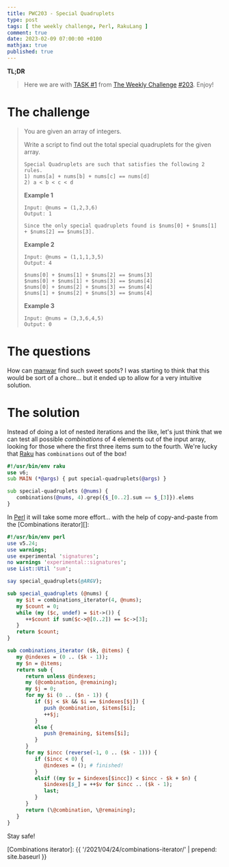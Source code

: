 ```yaml
---
title: PWC203 - Special Quadruplets
type: post
tags: [ the weekly challenge, Perl, RakuLang ]
comment: true
date: 2023-02-09 07:00:00 +0100
mathjax: true
published: true
---
```


**TL;DR**

> Here we are with [TASK #1][] from [The Weekly Challenge][]
> [#203][]. Enjoy!

# The challenge

> You are given an array of integers.
>
> Write a script to find out the total special quadruplets for the given
> array.
>
>     Special Quadruplets are such that satisfies the following 2 rules.
>     1) nums[a] + nums[b] + nums[c] == nums[d]
>     2) a < b < c < d
>
> **Example 1**
>
>     Input: @nums = (1,2,3,6)
>     Output: 1
>
>     Since the only special quadruplets found is $nums[0] + $nums[1] + $nums[2] == $nums[3].
>
> **Example 2**
>
>     Input: @nums = (1,1,1,3,5)
>     Output: 4
>
>     $nums[0] + $nums[1] + $nums[2] == $nums[3]
>     $nums[0] + $nums[1] + $nums[3] == $nums[4]
>     $nums[0] + $nums[2] + $nums[3] == $nums[4]
>     $nums[1] + $nums[2] + $nums[3] == $nums[4]
>
> **Example 3**
>
>     Input: @nums = (3,3,6,4,5)
>     Output: 0

# The questions

How can [manwar][] find such sweet spots? I was starting to think that
this would be sort of a chore... but it ended up to allow for a very
intuitive solution.

# The solution

Instead of doing a lot of nested iterations and the like, let's just
think that we can test all possible *combinations* of 4 elements out of
the input array, looking for those where the first three items sum to
the fourth. We're lucky that [Raku][] has `combinations` out of the box!

```raku
#!/usr/bin/env raku
use v6;
sub MAIN (*@args) { put special-quadruplets(@args) }

sub special-quadruplets (@nums) {
   combinations(@nums, 4).grep({$_[0..2].sum == $_[3]}).elems
}
```

In [Perl][] it will take some more effort... with the help of
copy-and-paste from the [Combinations iterator][]:

```perl
#!/usr/bin/env perl
use v5.24;
use warnings;
use experimental 'signatures';
no warnings 'experimental::signatures';
use List::Util 'sum';

say special_quadruplets(@ARGV);

sub special_quadruplets (@nums) {
   my $it = combinations_iterator(4, @nums);
   my $count = 0;
   while (my ($c, undef) = $it->()) {
      ++$count if sum($c->@[0..2]) == $c->[3];
   }
   return $count;
}

sub combinations_iterator ($k, @items) {
   my @indexes = (0 .. ($k - 1));
   my $n = @items;
   return sub {
      return unless @indexes;
      my (@combination, @remaining);
      my $j = 0;
      for my $i (0 .. ($n - 1)) {
         if ($j < $k && $i == $indexes[$j]) {
            push @combination, $items[$i];
            ++$j;
         }
         else {
            push @remaining, $items[$i];
         }
      }
      for my $incc (reverse(-1, 0 .. ($k - 1))) {
         if ($incc < 0) {
            @indexes = (); # finished!
         }
         elsif ((my $v = $indexes[$incc]) < $incc - $k + $n) {
            $indexes[$_] = ++$v for $incc .. ($k - 1);
            last;
         }
      }
      return (\@combination, \@remaining);
   }
}
```

Stay safe!


[The Weekly Challenge]: https://theweeklychallenge.org/
[#203]: https://theweeklychallenge.org/blog/perl-weekly-challenge-203/
[TASK #1]: https://theweeklychallenge.org/blog/perl-weekly-challenge-203/#TASK1
[Perl]: https://www.perl.org/
[Raku]: https://raku.org/
[manwar]: http://www.manwar.org/
[Combinations iterator]: {{ '/2021/04/24/combinations-iterator/' | prepend: site.baseurl }}
